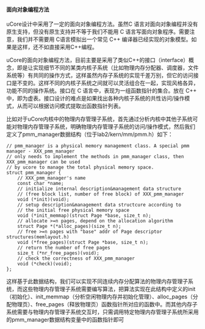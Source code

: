 #### 面向对象编程方法

uCore设计中采用了一定的面向对象编程方法。虽然C 语言对面向对象编程并没有原生支持，但没有原生支持并不等于我们不能用 C 语言写面向对象程序。需要注意，我们并不需要用 C语言模拟出一个常见 C++ 编译器已经实现的对象模型。如果是这样，还不如直接采用C++编程。

uCore的面向对象编程方法，目前主要是采用了类似C++的接口（interface）概念，即是让实现细节不同的某类内核子系统（比如物理内存分配器、调度器，文件系统等）有共同的操作方式，这样虽然内存子系统的实现千差万别，但它的访问接口是不变的。这样不同的内核子系统之间就可以灵活组合在一起，实现风格各异，功能不同的操作系统。接口在 C 语言中，表现为一组函数指针的集合。放在 C++ 中，即为虚表。接口设计的难点是如果找出各种内核子系统的共性访问/操作模式，从而可以根据访问模式提取出函数指针列表。

比如对于uCore内核中的物理内存管理子系统，首先通过分析内核中其他子系统可能对物理内存管理子系统，明确物理内存管理子系统的访问/操作模式，然后我们定义了pmm_manager数据结构（位于lab2/kern/mm/pmm.h）如下： 

	// pmm_manager is a physical memory management class. A special pmm manager - XXX_pmm_manager
	// only needs to implement the methods in pmm_manager class, then XXX_pmm_manager can be used
	// by ucore to manage the total physical memory space.
	struct pmm_manager {
		// XXX_pmm_manager's name
		const char *name;  
		// initialize internal description&management data structure
		// (free block list, number of free block) of XXX_pmm_manager 
		void (*init)(void); 
		// setup description&management data structcure according to
		// the initial free physical memory space 
		void (*init_memmap)(struct Page *base, size_t n); 
		// allocate >=n pages, depend on the allocation algorithm 
		struct Page *(*alloc_pages)(size_t n);  
		// free >=n pages with "base" addr of Page descriptor structures(memlayout.h)
		void (*free_pages)(struct Page *base, size_t n);   
		// return the number of free pages 
		size_t (*nr_free_pages)(void);                     
		// check the correctness of XXX_pmm_manager
		void (*check)(void);                               
	};
这样基于此数据结构，我们可以实现不同连续内存分配算法的物理内存管理子系统，而这些物理内存管理子系统需要编写算法，把算法实现在此结构中定义的init（初始化）、init_memmap（分析空闲物理内存并初始化管理）、alloc_pages（分配物理页）、free_pages（释放物理页）函数指针所对应的函数中。而其他内存子系统需要与物理内存管理子系统交互时，只需调用特定物理内存管理子系统所采用的pmm_manager数据结构变量中的函数指针即可
 

